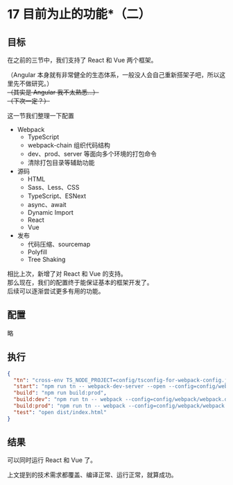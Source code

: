 # 17 目前为止的功能\*（二）

## 目标

在之前的三节中，我们支持了 React 和 Vue 两个框架。

（Angular 本身就有非常健全的生态体系，一般没人会自己重新搭架子吧，所以这里先不做研究。）  
~~（其实是 Angular 我不太熟悉…）~~  
~~（下次一定？）~~

这一节我们整理一下配置

- Webpack
  - TypeScript
  - webpack-chain 组织代码结构
  - dev、prod、server 等面向多个环境的打包命令
  - 清除打包目录等辅助功能
- 源码
  - HTML
  - Sass、Less、CSS
  - TypeScript、ESNext
  - async、await
  - Dynamic Import
  - React
  - Vue
- 发布
  - 代码压缩、sourcemap
  - Polyfill
  - Tree Shaking

相比上次，新增了对 React 和 Vue 的支持。  
那么现在，我们的配置终于能保证基本的框架开发了。  
后续可以逐渐尝试更多有用的功能。

## 配置

略

## 执行

```json
{
  "tn": "cross-env TS_NODE_PROJECT=config/tsconfig-for-webpack-config.json",
  "start": "npm run tn -- webpack-dev-server --open --config=config/webpack/webpack.server.ts",
  "build": "npm run build:prod",
  "build:dev": "npm run tn -- webpack --config=config/webpack/webpack.dev.ts",
  "build:prod": "npm run tn -- webpack --config=config/webpack/webpack.prod.ts",
  "test": "open dist/index.html"
}
```

## 结果

可以同时运行 React 和 Vue 了。

上文提到的技术需求都覆盖、编译正常、运行正常，就算成功。
